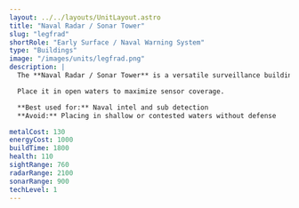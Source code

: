 ```yaml
---
layout: ../../layouts/UnitLayout.astro
title: "Naval Radar / Sonar Tower"
slug: "legfrad"
shortRole: "Early Surface / Naval Warning System"
type: "Buildings"
image: "/images/units/legfrad.png"
description: |
  The **Naval Radar / Sonar Tower** is a versatile surveillance building for naval operations, providing both radar and sonar detection. Ideal for monitoring sea lanes and spotting hidden underwater threats.

  Place it in open waters to maximize sensor coverage.

  **Best used for:** Naval intel and sub detection  
  **Avoid:** Placing in shallow or contested waters without defense

metalCost: 130
energyCost: 1000
buildTime: 1800
health: 110
sightRange: 760
radarRange: 2100
sonarRange: 900
techLevel: 1
---
```

